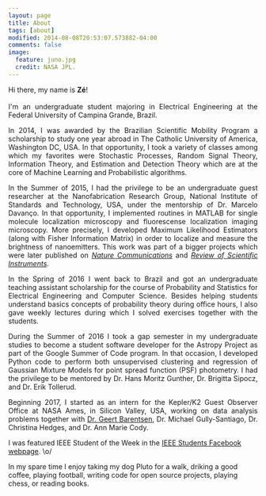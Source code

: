 ```yaml
---
layout: page
title: About
tags: [about]
modified: 2014-08-08T20:53:07.573882-04:00
comments: false
image:
  feature: juno.jpg
  credit: NASA JPL.
---
```

<p style='text-align: justify;'>
Hi there, my name is <b>Zé</b>!
<br><br>
I'm an undergraduate student majoring in Electrical Engineering at the Federal University of Campina Grande, Brazil.
</p>

<p style='text-align: justify;'>
In 2014, I was awarded by the Brazilian Scientific Mobility Program a scholarship to study one year abroad in The Catholic University of America, Washington DC, USA. In that opportunity, I took a variety of classes among which my favorites were Stochastic Processes, Random Signal Theory, Information Theory, and Estimation and Detection Theory which are at the core of Machine Learning and Probabilistic algorithms.
</p>

<p style='text-align: justify;'>
In the Summer of 2015, I had the privilege to be an undergraduate guest researcher at the Nanofabrication Research Group, National Institute of Standards and Technology, USA, under the mentorship of Dr. Marcelo Davanço. In that opportunity, I implemented routines in MATLAB for single molecule localization microscopy and fluorescense localization imaging microscopy. More precisely, I developed Maximum Likelihood Estimators (along with Fisher Information Matrix) in order to localize and measure the brightness of nanoemitters. This work was part of a bigger projects which were later published on <a href="https://www.nature.com/articles/s41467-017-00987-6.pdf"><i>Nature Communications</i></a> and <a href=http://aip.scitation.org/doi/full/10.1063/1.4976578><i>Review of Scientific Instruments</i></a>.
</p>

<p style='text-align: justify;'>
In the Spring of 2016 I went back to Brazil and got an undergraduate teaching assistant scholarship for the course of Probability and Statistics for Electrical Engineering and Computer Science. Besides helping students understand basics concepts of probability theory during office hours, I also gave weekly lectures during which I solved exercises together with the students.
</p>

<p style='text-align: justify;'>
During the Summer of 2016 I took a gap semester in my undergraduate studies to become a student software developer for the Astropy Project as part of the Google Summer of Code program. In that occasion, I developed Python code to perform both unsupervised clustering and regression of Gaussian Mixture Models for point spread function (PSF) photometry. I had the privilege to be mentored by Dr. Hans Moritz Gunther, Dr. Brigitta Sipocz, and Dr. Erik Tollerud.
</p>

<p style='text-align: justify;'>
Beginning 2017, I started as an intern for the Kepler/K2 Guest Observer Office at NASA Ames, in Silicon Valley, USA, working on data analysis problems together with <a href="http://geert.io">Dr. Geert Barentsen</a>, Dr. Michael Gully-Santiago, Dr. Christina Hedges, and Dr. Ann Marie Cody.
</p>

I was featured IEEE Student of the Week in the <a href="https://www.facebook.com/IEEEStudents/photos/a.285696968155912.70076.236454509746825/769475893111348/?type=1&theater">IEEE Students Facebook webpage</a>. \o/

In my spare time I enjoy taking my dog Pluto for a walk, driking a good coffee, playing football, writing code for open source projects, playing chess, or reading books.
